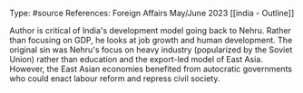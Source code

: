 Type: #source 
References: Foreign Affairs May/June 2023
[[india - Outline]]

Author is critical of India's development model going back to Nehru. Rather than focusing on GDP, he looks at job growth and human development. The original sin was Nehru's focus on heavy industry (popularized by the Soviet Union) rather than education and the export-led model of East Asia. However, the East Asian economies benefited from autocratic governments who could enact labour reform and repress civil society.